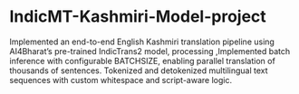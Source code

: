 # IndicMT-Kashmiri-Model-project
Implemented an end-to-end English Kashmiri translation pipeline using AI4Bharat’s pre-trained IndicTrans2  model, processing ,Implemented batch inference with configurable BATCHSIZE, enabling parallel translation of thousands of sentences. Tokenized and detokenized  multilingual text sequences with custom whitespace and script-aware logic.
